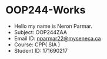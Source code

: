 # OOP244-Works
- Hello my name is Neron Parmar.
- Subject: OOP244ZAA
- Email ID: nparmar22@myseneca.ca
- Course: CPP( SIA )
- Student ID: 171690217
